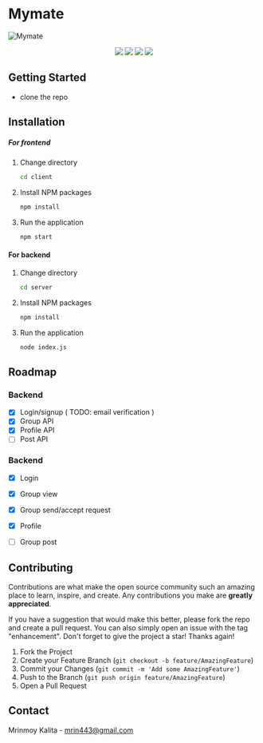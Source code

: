 # Mymate
![Mymate](https://socialify.git.ci/MCoder86A/Mymate/image?description=1&font=Source%20Code%20Pro&language=1&name=1&owner=1&pattern=Signal&theme=Dark)

<p align="center">
<img src="https://img.shields.io/badge/language-React-blue?style=for-the-badge">
<img src="https://img.shields.io/badge/language-MongoDB-blue?style=for-the-badge">
<img src="https://img.shields.io/badge/language-Express-blue?style=for-the-badge">
<img src="https://img.shields.io/badge/language-Nodejs-blue?style=for-the-badge">  
 </p>



<!-- GETTING STARTED -->
## Getting Started
- clone the repo

## Installation

##### For frontend
1. Change directory
    ```sh
    cd client
    ```

2. Install NPM packages
   ```sh
   npm install
   ```
3. Run the application
    ```sh
    npm start
    ```
#### For backend
1. Change directory
    ```sh
    cd server
    ```
2. Install NPM packages
   ```sh
   npm install
   ```
3. Run the application
    ```sh
    node index.js
    ```



<!-- ROADMAP -->
## Roadmap
### Backend

- [x] Login/signup ( TODO: email verification )
- [x] Group API
- [x] Profile API
- [ ] Post API

### Backend
- [x] Login
- [x] Group view
- [x] Group send/accept request
- [x] Profile
- [ ] Group post


<!-- CONTRIBUTING -->
## Contributing

Contributions are what make the open source community such an amazing place to learn, inspire, and create. Any contributions you make are **greatly appreciated**.

If you have a suggestion that would make this better, please fork the repo and create a pull request. You can also simply open an issue with the tag "enhancement".
Don't forget to give the project a star! Thanks again!

1. Fork the Project
2. Create your Feature Branch (`git checkout -b feature/AmazingFeature`)
3. Commit your Changes (`git commit -m 'Add some AmazingFeature'`)
4. Push to the Branch (`git push origin feature/AmazingFeature`)
5. Open a Pull Request


<!-- CONTACT -->
## Contact

Mrinmoy Kalita - mrin443@gmail.com


